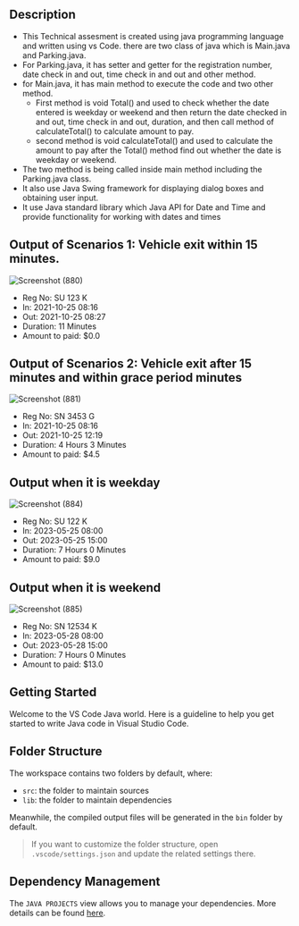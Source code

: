 ## Description
- This Technical assesment is created using java programming language and written using vs Code. there are two class of java which is Main.java and Parking.java.
- For Parking.java, it has setter and getter for the registration number, date check in and out, time check in and out and other method.
- for Main.java, it has main method to execute the code and two other method.
  -  First method is void Total() and used to check whether the date entered is weekday or weekend and then return the date checked in and out, time check in and out, duration,  and then call method of calculateTotal() to calculate amount to pay.
  -  second method is void calculateTotal() and used to calculate the amount to pay after the Total() method find out whether the date is weekday or weekend.
- The two method is being called inside main method including the Parking.java class.
- It also use Java Swing framework for displaying dialog boxes and obtaining user input.
- It use Java standard library which Java API for Date and Time and provide functionality for working with dates and times

## Output of Scenarios 1: Vehicle exit within 15 minutes.
![Screenshot (880)](https://github.com/Maxs19711/TechnicalAssesment/assets/132529355/32f8b1a3-504a-467f-97af-f9c81fac6372)
- Reg No:         SU 123 K
- In:             2021-10-25 08:16
- Out:            2021-10-25 08:27
- Duration:       11 Minutes      
- Amount to paid: $0.0

## Output of Scenarios 2: Vehicle exit after 15 minutes and within grace period minutes
![Screenshot (881)](https://github.com/Maxs19711/TechnicalAssesment/assets/132529355/e4291b64-f663-4c82-a4bb-3132ce935b03)
- Reg No:         SN 3453 G
- In:             2021-10-25 08:16
- Out:            2021-10-25 12:19 
- Duration:       4 Hours 3 Minutes
- Amount to paid: $4.5

## Output when it is weekday
![Screenshot (884)](https://github.com/Maxs19711/TechnicalAssesment/assets/132529355/2946e834-df97-4bb4-8b80-61d2665a2858)
- Reg No:         SU 122 K
- In:             2023-05-25 08:00
- Out:            2023-05-25 15:00 
- Duration:       7 Hours 0 Minutes
- Amount to paid: $9.0

## Output when it is weekend
![Screenshot (885)](https://github.com/Maxs19711/TechnicalAssesment/assets/132529355/d06c7606-7898-4f89-9c9a-7fcc5b8e4a58)
- Reg No:         SN 12534 K
- In:             2023-05-28 08:00
- Out:            2023-05-28 15:00 
- Duration:       7 Hours 0 Minutes
- Amount to paid: $13.0


## Getting Started

Welcome to the VS Code Java world. Here is a guideline to help you get started to write Java code in Visual Studio Code.

## Folder Structure

The workspace contains two folders by default, where:

- `src`: the folder to maintain sources
- `lib`: the folder to maintain dependencies

Meanwhile, the compiled output files will be generated in the `bin` folder by default.

> If you want to customize the folder structure, open `.vscode/settings.json` and update the related settings there.

## Dependency Management

The `JAVA PROJECTS` view allows you to manage your dependencies. More details can be found [here](https://github.com/microsoft/vscode-java-dependency#manage-dependencies).
